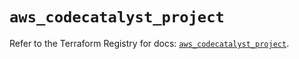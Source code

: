 # `aws_codecatalyst_project`

Refer to the Terraform Registry for docs: [`aws_codecatalyst_project`](https://registry.terraform.io/providers/hashicorp/aws/5.80.0/docs/resources/codecatalyst_project).
